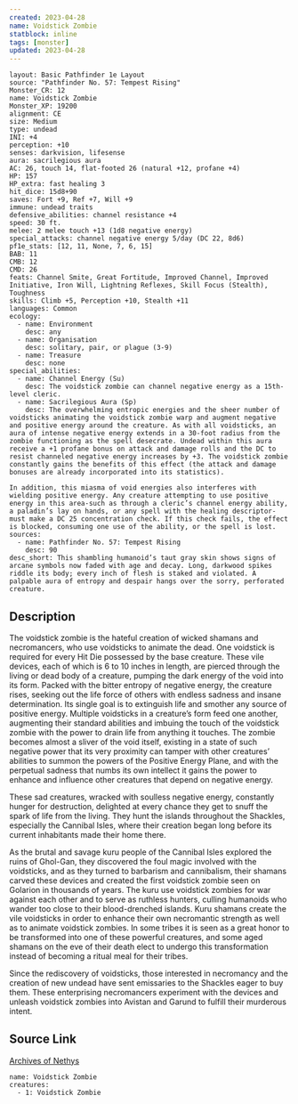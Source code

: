 ```yaml
---
created: 2023-04-28
name: Voidstick Zombie
statblock: inline
tags: [monster]
updated: 2023-04-28
---
```

```statblock
layout: Basic Pathfinder 1e Layout
source: "Pathfinder No. 57: Tempest Rising"
Monster_CR: 12
name: Voidstick Zombie
Monster_XP: 19200
alignment: CE
size: Medium
type: undead
INI: +4
perception: +10
senses: darkvision, lifesense
aura: sacrilegious aura
AC: 26, touch 14, flat-footed 26 (natural +12, profane +4)
HP: 157
HP_extra: fast healing 3
hit_dice: 15d8+90
saves: Fort +9, Ref +7, Will +9
immune: undead traits
defensive_abilities: channel resistance +4
speed: 30 ft.
melee: 2 melee touch +13 (1d8 negative energy)
special_attacks: channel negative energy 5/day (DC 22, 8d6)
pf1e_stats: [12, 11, None, 7, 6, 15]
BAB: 11
CMB: 12
CMD: 26
feats: Channel Smite, Great Fortitude, Improved Channel, Improved Initiative, Iron Will, Lightning Reflexes, Skill Focus (Stealth), Toughness
skills: Climb +5, Perception +10, Stealth +11
languages: Common
ecology:
  - name: Environment
    desc: any
  - name: Organisation
    desc: solitary, pair, or plague (3-9)
  - name: Treasure
    desc: none
special_abilities:
  - name: Channel Energy (Su)
    desc: The voidstick zombie can channel negative energy as a 15th-level cleric.
  - name: Sacrilegious Aura (Sp)
    desc: The overwhelming entropic energies and the sheer number of voidsticks animating the voidstick zombie warp and augment negative and positive energy around the creature. As with all voidsticks, an aura of intense negative energy extends in a 30-foot radius from the zombie functioning as the spell desecrate. Undead within this aura receive a +1 profane bonus on attack and damage rolls and the DC to resist channeled negative energy increases by +3. The voidstick zombie constantly gains the benefits of this effect (the attack and damage bonuses are already incorporated into its statistics).

In addition, this miasma of void energies also interferes with wielding positive energy. Any creature attempting to use positive energy in this area-such as through a cleric’s channel energy ability, a paladin’s lay on hands, or any spell with the healing descriptor-must make a DC 25 concentration check. If this check fails, the effect is blocked, consuming one use of the ability, or the spell is lost.
sources:
  - name: Pathfinder No. 57: Tempest Rising
    desc: 90
desc_short: This shambling humanoid’s taut gray skin shows signs of arcane symbols now faded with age and decay. Long, darkwood spikes riddle its body; every inch of flesh is staked and violated. A palpable aura of entropy and despair hangs over the sorry, perforated creature.
```
## Description
The voidstick zombie is the hateful creation of wicked shamans and necromancers, who use voidsticks to animate the dead. One voidstick is required for every Hit Die possessed by the base creature. These vile devices, each of which is 6 to 10 inches in length, are pierced through the living or dead body of a creature, pumping the dark energy of the void into its form. Packed with the bitter entropy of negative energy, the creature rises, seeking out the life force of others with endless sadness and insane determination. Its single goal is to extinguish life and smother any source of positive energy. Multiple voidsticks in a creature’s form feed one another, augmenting their standard abilities and imbuing the touch of the voidstick zombie with the power to drain life from anything it touches. The zombie becomes almost a sliver of the void itself, existing in a state of such negative power that its very proximity can tamper with other creatures’ abilities to summon the powers of the Positive Energy Plane, and with the perpetual sadness that numbs its own intellect it gains the power to enhance and influence other creatures that depend on negative energy.

These sad creatures, wracked with soulless negative energy, constantly hunger for destruction, delighted at every chance they get to snuff the spark of life from the living. They hunt the islands throughout the Shackles, especially the Cannibal Isles, where their creation began long before its current inhabitants made their home there.

As the brutal and savage kuru people of the Cannibal Isles explored the ruins of Ghol-Gan, they discovered the foul magic involved with the voidsticks, and as they turned to barbarism and cannibalism, their shamans carved these devices and created the first voidstick zombie seen on Golarion in thousands of years. The kuru use voidstick zombies for war against each other and to serve as ruthless hunters, culling humanoids who wander too close to their blood-drenched islands. Kuru shamans create the vile voidsticks in order to enhance their own necromantic strength as well as to animate voidstick zombies. In some tribes it is seen as a great honor to be transformed into one of these powerful creatures, and some aged shamans on the eve of their death elect to undergo this transformation instead of becoming a ritual meal for their tribes.

Since the rediscovery of voidsticks, those interested in necromancy and the creation of new undead have sent emissaries to the Shackles eager to buy them. These enterprising necromancers experiment with the devices and unleash voidstick zombies into Avistan and Garund to fulfill their murderous intent.
## Source Link
[Archives of Nethys](https://aonprd.com/MonsterDisplay.aspx?ItemName=Voidstick%20Zombie)
```encounter-table
name: Voidstick Zombie
creatures:
  - 1: Voidstick Zombie
```
